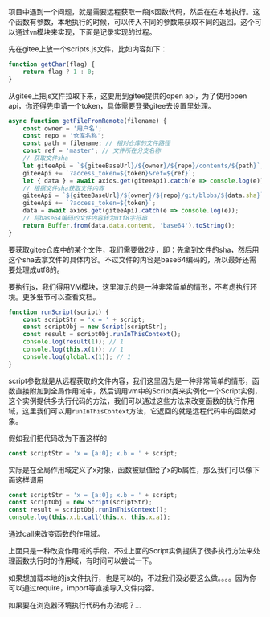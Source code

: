 项目中遇到一个问题，就是需要远程获取一段js函数代码，然后在在本地执行。这个函数有参数，本地执行的时候，可以传入不同的参数来获取不同的返回。这个可以通过`vm`模块来实现，下面是记录实现的过程。

先在gitee上放一个scripts.js文件，比如内容如下：

```javascript
function getChar(flag) {
    return flag ? 1 : 0;
}
```

从gitee上把js文件拉取下来，这要用到gitee提供的open api，为了使用open api，你还得先申请一个token，具体需要登录gitee去设置里处理。

```javascript
async function getFileFromRemote(filename) {
    const owner = '用户名';
    const repo = '仓库名称';
    const path = filename; // 相对仓库的文件路径
    const ref = 'master'; // 文件所在分支名称
    // 获取文件sha
    let giteeApi = `${giteeBaseUrl}/${owner}/${repo}/contents/${path}`;
    giteeApi += `?access_token=${token}&ref=${ref}`;
    let { data } = await axios.get(giteeApi).catch(e => console.log(e));
    // 根据文件sha获取文件内容
    giteeApi = `${giteeBaseUrl}/${owner}/${repo}/git/blobs/${data.sha}`;
    giteeApi += `?access_token=${token}`;
    data = await axios.get(giteeApi).catch(e => console.log(e));
    // 将base64编码的文件内容转为utf8字符串
    return Buffer.from(data.data.content, 'base64').toString();
}
```

要获取gitee仓库中的某个文件，我们需要做2步，即：先拿到文件的sha，然后用这个sha去拿文件的具体内容。不过文件的内容是base64编码的，所以最好还需要处理成utf8的。

要执行js，我们得用VM模块，这里演示的是一种非常简单的情形，不考虑执行环境。更多细节可以查看文档。

```javascript
function runScript(script) {
    const scriptStr = 'x = ' + script;
    const scriptObj = new Script(scriptStr);
    const result = scriptObj.runInThisContext();
    console.log(result(1)); // 1
    console.log(this.x(1)); // 1
    console.log(global.x(1)); // 1
}
```

script参数就是从远程获取的文件内容，我们这里因为是一种非常简单的情形，函数直接附加到全局作用域中，然后调用vm中的Script类来实例化一个Script实例，这个实例提供多执行代码的方法，我们可以通过这些方法来改变函数的执行作用域，这里我们可以用`runInThisContext`方法，它返回的就是远程代码中的函数对象。

假如我们把代码改为下面这样的

```javascript
const scriptStr = 'x = {a:0}; x.b = ' + script;
```

实际是在全局作用域定义了x对象，函数被赋值给了x的b属性，那么我们可以像下面这样调用

```javascript
const scriptStr = 'x = {a:0}; x.b = ' + script;
const scriptObj = new Script(scriptStr);
const result = scriptObj.runInThisContext();
console.log(this.x.b.call(this.x, this.x.a));
```

通过call来改变函数的作用域。

上面只是一种改变作用域的手段，不过上面的Script实例提供了很多执行方法来处理函数执行时的作用域，有时间可以尝试一下。

如果想加载本地的js文件执行，也是可以的，不过我们没必要这么做。。。。因为你可以通过require，import等直接导入文件内容。

如果要在浏览器环境执行代码有办法呢？…